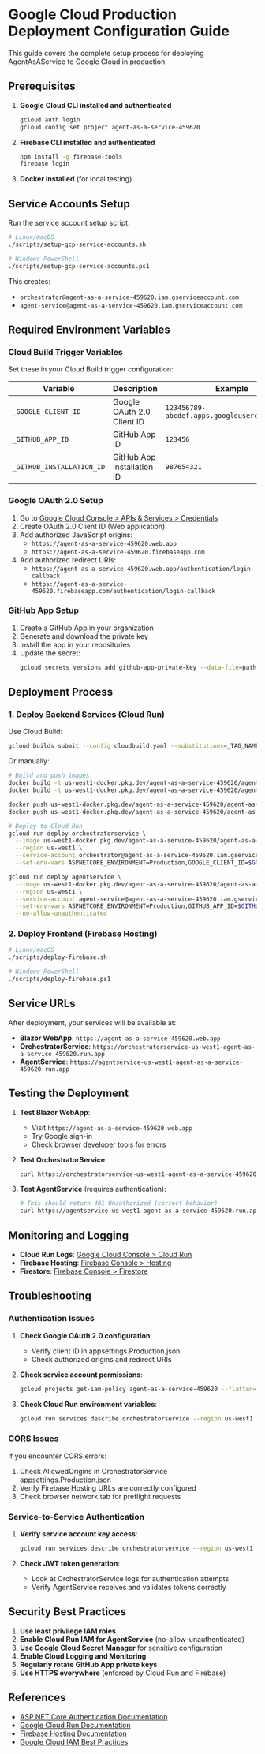 # Google Cloud Production Deployment Configuration Guide

This guide covers the complete setup process for deploying AgentAsAService to Google Cloud in production.

## Prerequisites

1. **Google Cloud CLI installed and authenticated**
   ```bash
   gcloud auth login
   gcloud config set project agent-as-a-service-459620
   ```

2. **Firebase CLI installed and authenticated**
   ```bash
   npm install -g firebase-tools
   firebase login
   ```

3. **Docker installed** (for local testing)

## Service Accounts Setup

Run the service account setup script:

```bash
# Linux/macOS
./scripts/setup-gcp-service-accounts.sh

# Windows PowerShell
./scripts/setup-gcp-service-accounts.ps1
```

This creates:
- `orchestrator@agent-as-a-service-459620.iam.gserviceaccount.com`
- `agent-service@agent-as-a-service-459620.iam.gserviceaccount.com`

## Required Environment Variables

### Cloud Build Trigger Variables

Set these in your Cloud Build trigger configuration:

| Variable | Description | Example |
|----------|-------------|---------|
| `_GOOGLE_CLIENT_ID` | Google OAuth 2.0 Client ID | `123456789-abcdef.apps.googleusercontent.com` |
| `_GITHUB_APP_ID` | GitHub App ID | `123456` |
| `_GITHUB_INSTALLATION_ID` | GitHub App Installation ID | `987654321` |

### Google OAuth 2.0 Setup

1. Go to [Google Cloud Console > APIs & Services > Credentials](https://console.cloud.google.com/apis/credentials)
2. Create OAuth 2.0 Client ID (Web application)
3. Add authorized JavaScript origins:
   - `https://agent-as-a-service-459620.web.app`
   - `https://agent-as-a-service-459620.firebaseapp.com`
4. Add authorized redirect URIs:
   - `https://agent-as-a-service-459620.web.app/authentication/login-callback`
   - `https://agent-as-a-service-459620.firebaseapp.com/authentication/login-callback`

### GitHub App Setup

1. Create a GitHub App in your organization
2. Generate and download the private key
3. Install the app in your repositories
4. Update the secret:
   ```bash
   gcloud secrets versions add github-app-private-key --data-file=path/to/your/github-app-key.pem
   ```

## Deployment Process

### 1. Deploy Backend Services (Cloud Run)

Use Cloud Build:
```bash
gcloud builds submit --config cloudbuild.yaml --substitutions=_TAG_NAME=$(git rev-parse --short HEAD)
```

Or manually:
```bash
# Build and push images
docker build -t us-west1-docker.pkg.dev/agent-as-a-service-459620/agent-as-a-service/orchestratorservice:latest -f OrchestratorService/Dockerfile .
docker build -t us-west1-docker.pkg.dev/agent-as-a-service-459620/agent-as-a-service/agentservice:latest -f AgentService/Dockerfile .

docker push us-west1-docker.pkg.dev/agent-as-a-service-459620/agent-as-a-service/orchestratorservice:latest
docker push us-west1-docker.pkg.dev/agent-as-a-service-459620/agent-as-a-service/agentservice:latest

# Deploy to Cloud Run
gcloud run deploy orchestratorservice \
  --image us-west1-docker.pkg.dev/agent-as-a-service-459620/agent-as-a-service/orchestratorservice:latest \
  --region us-west1 \
  --service-account orchestrator@agent-as-a-service-459620.iam.gserviceaccount.com \
  --set-env-vars ASPNETCORE_ENVIRONMENT=Production,GOOGLE_CLIENT_ID=$GOOGLE_CLIENT_ID

gcloud run deploy agentservice \
  --image us-west1-docker.pkg.dev/agent-as-a-service-459620/agent-as-a-service/agentservice:latest \
  --region us-west1 \
  --service-account agent-service@agent-as-a-service-459620.iam.gserviceaccount.com \
  --set-env-vars ASPNETCORE_ENVIRONMENT=Production,GITHUB_APP_ID=$GITHUB_APP_ID \
  --no-allow-unauthenticated
```

### 2. Deploy Frontend (Firebase Hosting)

```bash
# Linux/macOS
./scripts/deploy-firebase.sh

# Windows PowerShell
./scripts/deploy-firebase.ps1
```

## Service URLs

After deployment, your services will be available at:

- **Blazor WebApp**: `https://agent-as-a-service-459620.web.app`
- **OrchestratorService**: `https://orchestratorservice-us-west1-agent-as-a-service-459620.run.app`
- **AgentService**: `https://agentservice-us-west1-agent-as-a-service-459620.run.app`

## Testing the Deployment

1. **Test Blazor WebApp**:
   - Visit `https://agent-as-a-service-459620.web.app`
   - Try Google sign-in
   - Check browser developer tools for errors

2. **Test OrchestratorService**:
   ```bash
   curl https://orchestratorservice-us-west1-agent-as-a-service-459620.run.app/api/auth/test
   ```

3. **Test AgentService** (requires authentication):
   ```bash
   # This should return 401 Unauthorized (correct behavior)
   curl https://agentservice-us-west1-agent-as-a-service-459620.run.app/api/agent/test
   ```

## Monitoring and Logging

- **Cloud Run Logs**: [Google Cloud Console > Cloud Run](https://console.cloud.google.com/run)
- **Firebase Hosting**: [Firebase Console > Hosting](https://console.firebase.google.com/project/agent-as-a-service-459620/hosting)
- **Firestore**: [Firebase Console > Firestore](https://console.firebase.google.com/project/agent-as-a-service-459620/firestore)

## Troubleshooting

### Authentication Issues

1. **Check Google OAuth 2.0 configuration**:
   - Verify client ID in appsettings.Production.json
   - Check authorized origins and redirect URIs

2. **Check service account permissions**:
   ```bash
   gcloud projects get-iam-policy agent-as-a-service-459620 --flatten="bindings[].members" --filter="bindings.members:orchestrator@*"
   ```

3. **Check Cloud Run environment variables**:
   ```bash
   gcloud run services describe orchestratorservice --region us-west1 --format="export"
   ```

### CORS Issues

If you encounter CORS errors:
1. Check AllowedOrigins in OrchestratorService appsettings.Production.json
2. Verify Firebase Hosting URLs are correctly configured
3. Check browser network tab for preflight requests

### Service-to-Service Authentication

1. **Verify service account key access**:
   ```bash
   gcloud run services describe orchestratorservice --region us-west1 --format="value(spec.template.spec.serviceAccountName)"
   ```

2. **Check JWT token generation**:
   - Look at OrchestratorService logs for authentication attempts
   - Verify AgentService receives and validates tokens correctly

## Security Best Practices

1. **Use least privilege IAM roles**
2. **Enable Cloud Run IAM for AgentService** (no-allow-unauthenticated)
3. **Use Google Cloud Secret Manager** for sensitive configuration
4. **Enable Cloud Logging and Monitoring**
5. **Regularly rotate GitHub App private keys**
6. **Use HTTPS everywhere** (enforced by Cloud Run and Firebase)

## References

- [ASP.NET Core Authentication Documentation](https://docs.microsoft.com/en-us/aspnet/core/security/authentication/)
- [Google Cloud Run Documentation](https://cloud.google.com/run/docs)
- [Firebase Hosting Documentation](https://firebase.google.com/docs/hosting)
- [Google Cloud IAM Best Practices](https://cloud.google.com/iam/docs/using-iam-securely)
